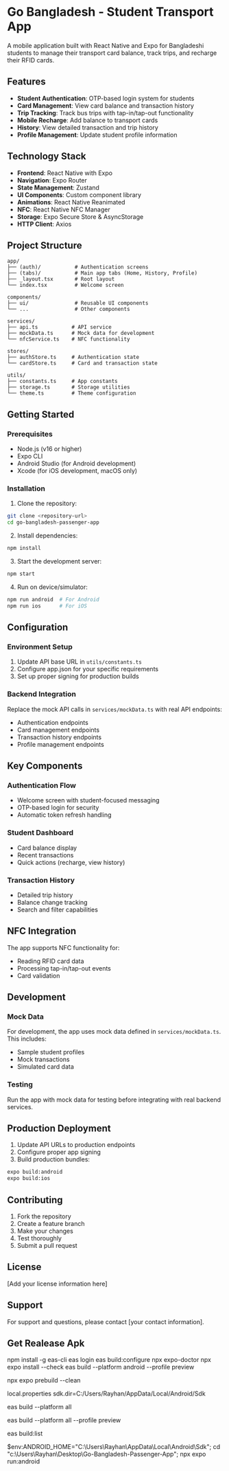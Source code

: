 # Go Bangladesh - Student Transport App

A mobile application built with React Native and Expo for Bangladeshi students to manage their transport card balance, track trips, and recharge their RFID cards.

## Features

- **Student Authentication**: OTP-based login system for students
- **Card Management**: View card balance and transaction history
- **Trip Tracking**: Track bus trips with tap-in/tap-out functionality
- **Mobile Recharge**: Add balance to transport cards
- **History**: View detailed transaction and trip history
- **Profile Management**: Update student profile information

## Technology Stack

- **Frontend**: React Native with Expo
- **Navigation**: Expo Router
- **State Management**: Zustand
- **UI Components**: Custom component library
- **Animations**: React Native Reanimated
- **NFC**: React Native NFC Manager
- **Storage**: Expo Secure Store & AsyncStorage
- **HTTP Client**: Axios

## Project Structure

```
app/
├── (auth)/           # Authentication screens
├── (tabs)/           # Main app tabs (Home, History, Profile)
├── _layout.tsx       # Root layout
└── index.tsx         # Welcome screen

components/
├── ui/               # Reusable UI components
└── ...               # Other components

services/
├── api.ts           # API service
├── mockData.ts      # Mock data for development
└── nfcService.ts    # NFC functionality

stores/
├── authStore.ts     # Authentication state
└── cardStore.ts     # Card and transaction state

utils/
├── constants.ts     # App constants
├── storage.ts       # Storage utilities
└── theme.ts         # Theme configuration
```

## Getting Started

### Prerequisites

- Node.js (v16 or higher)
- Expo CLI
- Android Studio (for Android development)
- Xcode (for iOS development, macOS only)

### Installation

1. Clone the repository:
```bash
git clone <repository-url>
cd go-bangladesh-passenger-app
```

2. Install dependencies:
```bash
npm install
```

3. Start the development server:
```bash
npm start
```

4. Run on device/simulator:
```bash
npm run android  # For Android
npm run ios      # For iOS
```

## Configuration

### Environment Setup

1. Update API base URL in `utils/constants.ts`
2. Configure app.json for your specific requirements
3. Set up proper signing for production builds

### Backend Integration

Replace the mock API calls in `services/mockData.ts` with real API endpoints:

- Authentication endpoints
- Card management endpoints
- Transaction history endpoints
- Profile management endpoints

## Key Components

### Authentication Flow
- Welcome screen with student-focused messaging
- OTP-based login for security
- Automatic token refresh handling

### Student Dashboard
- Card balance display
- Recent transactions
- Quick actions (recharge, view history)

### Transaction History
- Detailed trip history
- Balance change tracking
- Search and filter capabilities

## NFC Integration

The app supports NFC functionality for:
- Reading RFID card data
- Processing tap-in/tap-out events
- Card validation

## Development

### Mock Data
For development, the app uses mock data defined in `services/mockData.ts`. This includes:
- Sample student profiles
- Mock transactions
- Simulated card data

### Testing
Run the app with mock data for testing before integrating with real backend services.

## Production Deployment

1. Update API URLs to production endpoints
2. Configure proper app signing
3. Build production bundles:
```bash
expo build:android
expo build:ios
```

## Contributing

1. Fork the repository
2. Create a feature branch
3. Make your changes
4. Test thoroughly
5. Submit a pull request

## License

[Add your license information here]

## Support

For support and questions, please contact [your contact information].

## Get Realease Apk
npm install -g eas-cli
eas login
eas build:configure
npx expo-doctor
npx expo install --check
eas build --platform android --profile preview

npx expo prebuild --clean

local.properties
sdk.dir=C:/Users/Rayhan/AppData/Local/Android/Sdk

eas build --platform all

eas build --platform all --profile preview

eas build:list

 $env:ANDROID_HOME="C:\Users\Rayhan\AppData\Local\Android\Sdk"; cd "c:\Users\Rayhan\Desktop\Go-Bangladesh-Passenger-App"; npx expo run:android